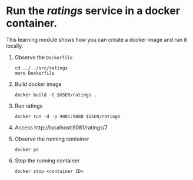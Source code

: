 # Run the _ratings_ service in a docker container.
This learning module shows how you can create a docker image and run it locally.

1. Observe the `Dockerfile`
   ```
   cd ../../src/ratings
   more Dockerfile
   ```
1. Build docker image
   ```
   docker build -t $USER/ratings .
   ```
1. Run ratings
   ```
   docker run -d -p 9081:9080 $USER/ratings
   ```

1. Access http://localhost:9081/ratings/7

1. Observe the running container
   ```
   docker ps
   ```

1. Stop the running container
   ```
   docker stop <container ID>
   ```
